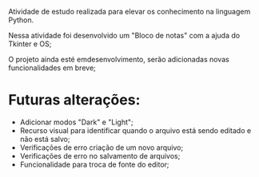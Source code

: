 Atividade de estudo realizada para elevar os conhecimento na linguagem Python.

Nessa atividade foi desenvolvido um "Bloco de notas" com a ajuda do Tkinter e OS;

O projeto ainda esté emdesenvolvimento, serão adicionadas novas funcionalidades em breve;

<h1>Futuras alterações:</h1>
<ul>
<li> Adicionar modos "Dark" e "Light";<i class="fa-solid fa-square-check"></i></li>
<li> Recurso visual para identificar quando o arquivo está sendo editado e não está salvo;</li>
<li> Verificações de erro criação de um novo arquivo;</li>
<li> Verificações de erro no salvamento de arquivos;</li>
<li> Funcionalidade para troca de fonte do editor;</li>
</ul>

<link rel="stylesheet" href="https://cdnjs.cloudflare.com/ajax/libs/font-awesome/6.5.1/css/all.min.css" integrity="sha512-DTOQO9RWCH3ppGqcWaEA1BIZOC6xxalwEsw9c2QQeAIftl+Vegovlnee1c9QX4TctnWMn13TZye+giMm8e2LwA==" crossorigin="anonymous" referrerpolicy="no-referrer" />